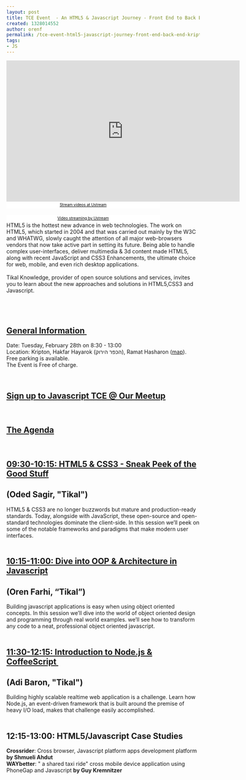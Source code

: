 ```yaml
---
layout: post
title: TCE Event  - An HTML5 & Javascript Journey - Front End to Back End @Kripton
created: 1328014552
author: orenf
permalink: /tce-event-html5-javascript-journey-front-end-back-end-kripton
tags:
- JS
---
```

<div><iframe width="608" scrolling="no" height="368" frameborder="0" style="border: 0px none transparent;" src="http://www.ustream.tv/embed/10310111"></iframe><br />
<a target="_blank" style="padding: 2px 0px 4px; width: 400px; background: #ffffff; display: block; color: #000000; font-weight: normal; font-size: 10px; text-decoration: underline; text-align: center;" href="http://www.ustream.tv/">Stream videos at Ustream</a><br />
<a target="_blank" style="padding: 2px 0px 4px; width: 400px; background: #ffffff; display: block; color: #000000; font-weight: normal; font-size: 10px; text-decoration: underline; text-align: center;" href="http://www.ustream.tv/">Video streaming by Ustream</a></div>
<div>HTML5 is the hottest new advance in web technologies. The work on HTML5, which started in 2004 and that was carried out mainly by the W3C and WHATWG, slowly caught the attention of all major web-browsers vendors that now take active part in setting its future. Being able to handle complex user-interfaces, deliver multimedia &amp; 3d content made HTML5, along with recent JavaScript and CSS3&nbsp;Enhancements, the ultimate choice for web, mobile, and even rich desktop applications.</div>
<div>&nbsp;</div>
<div>Tikal Knowledge, provider of open source solutions and services, invites you to learn about the new approaches and solutions in HTML5,CSS3 and Javascript.</div>
<h2>&nbsp;</h2>
<h2><u><a name="signup">General Information</a>&nbsp;</u></h2>
<div>Date: Tuesday, February 28th on 8:30 - 13:00</div>
<div>Location:&nbsp;Kripton, Hakfar Hayarok (הכפר הירוק), Ramat Hasharon (<a href="http://maps.google.com/maps?f=q&amp;source=s_q&amp;hl=he&amp;geocode=&amp;q=Kripton,+Hakfar+Hayarok,+Ramat+Hasharon&amp;aq=&amp;sll=37.0625,-95.677068&amp;sspn=55.543096,79.013672&amp;vpsrc=0&amp;ie=UTF8&amp;hq=Kripton,&amp;hnear=%D7%94%D7%9B%D7%A4%D7%A8+%D7%94%D7%99%D7%A8%D7%95%D7%A7,+%D7%A8%D7%9E%D7%AA+%D7%94%D7%A9%D7%A8%D7%95%D7%9F,+%D7%99%D7%A9%D7%A8%D7%90%D7%9C&amp;t=m&amp;z=17&amp;iwloc=A&amp;cid=17280903780115585190">map</a>).</div>
<div>Free parking is available.</div>
<div>The Event is Free of charge.</div>
<p>&nbsp;</p>
<h2><a href="http://www.meetup.com/Tikal-TCE/events/50528382/"><u>Sign up to Javascript TCE @ Our Meetup</u></a></h2>
<p>&nbsp;</p>
<h2><a name="agenda"><u>The Agenda</u></a></h2>
<p>&nbsp;</p>
<h2><a href="http://www.tikalk.com/javascript/html5-css3-sneak-peek-good-stuff">09:30-10:15:&nbsp;HTML5 &amp; CSS3 - Sneak Peek of the Good Stuff</a></h2>
<h2>(Oded Sagir, &quot;Tikal&quot;)</h2>
<div>HTML5 &amp; CSS3 are no longer buzzwords but mature and production-ready standards. Today, alongside with JavaScript, these open-source and open-standard technologies dominate the client-side. In this session we&rsquo;ll peek on some of the notable frameworks and paradigms that make modern user interfaces.</div>
<div>&nbsp;</div>
<h2><a href="http://www.tikalk.com/javascript/dive-oop-architecture-js">10:15-11:00: Dive into OOP &amp; Architecture in Javascript</a></h2>
<h2>(Oren Farhi, &ldquo;Tikal&rdquo;)</h2>
<div>Building javascript applications is easy when using object oriented concepts. In this session we&rsquo;ll dive into the world of object oriented design and programming through real world examples. we&rsquo;ll see how to transform any code to a neat, professional object oriented javascript.&nbsp;</div>
<div>&nbsp;</div>
<h2><a href="http://www.tikalk.com/javascript/introduction-nodejs-coffeescript">11:30-12:15: Introduction to Node.js &amp; CoffeeScript&nbsp;</a></h2>
<h2>(Adi Baron, &quot;Tikal&quot;)</h2>
<div>Building highly scalable realtime web application is a challenge. Learn how Node.js, an event-driven framework that is built around the premise of heavy I/O load, makes that challenge easily accomplished.</div>
<div>&nbsp;</div>
<h2>12:15-13:00: HTML5/Javascript Case Studies</h2>
<div><strong>Crossrider</strong>: Cross browser, Javascript platform apps development platform <strong>by Shmueli Ahdut</strong><br />
<strong>WAYbetter</strong>: &quot; a shared taxi ride&quot; cross mobile device application using PhoneGap and Javascript <strong>by Guy Kremnitzer</strong></div>
